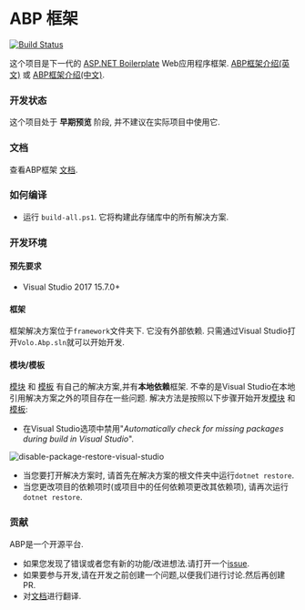 # ABP 框架

[![Build Status](http://vjenkins.dynu.net:5480/job/abp/badge/icon)](http://vjenkins.dynu.net:5480/blue/organizations/jenkins/abp/activity)

这个项目是下一代的 [ASP.NET Boilerplate](https://aspnetboilerplate.com/) Web应用程序框架. [ABP框架介绍(英文)](https://abp.io/blog/abp/Abp-vNext-Announcement) 或 [ABP框架介绍(中文)](docs/Blog-Posts/2018-09-24-Announcement/Post.cn.md).

### 开发状态

这个项目处于 **早期预览** 阶段, 并不建议在实际项目中使用它.

### 文档

查看ABP框架 <a href="docs\Index.cn.md" target="_blank">文档</a>.

### 如何编译

- 运行 `build-all.ps1`. 它将构建此存储库中的所有解决方案.

### 开发环境

#### 预先要求

- Visual Studio 2017 15.7.0+

#### 框架

框架解决方案位于`framework`文件夹下. 它没有外部依赖. 只需通过Visual Studio打开`Volo.Abp.sln`就可以开始开发.

#### 模块/模板

[模块](modules/) 和 [模板](templates/) 有自己的解决方案,并有**本地依赖**框架. 不幸的是Visual Studio在本地引用解决方案之外的项目存在一些问题. 解决方法是按照以下步骤开始开发[模块](modules/) 和 [模板](templates/):

- 在Visual Studio选项中禁用"*Automatically check for missing packages during build in Visual Studio*".

![disable-package-restore-visual-studio](docs/images/disable-package-restore-visual-studio.png)

- 当您要打开解决方案时, 请首先在解决方案的根文件夹中运行`dotnet restore`.
- 当您更改项目的依赖项时(或项目中的任何依赖项更改其依赖项), 请再次运行`dotnet restore`.

### 贡献

ABP是一个开源平台.

* 如果您发现了错误或者您有新的功能/改进想法.请打开一个[issue](https://github.com/abpframework/abp/issues/new).
* 如果要参与开发,请在开发之前创建一个问题,以便我们进行讨论.然后再创建PR.
* 对[文档](docs/Index.md)进行翻译.
